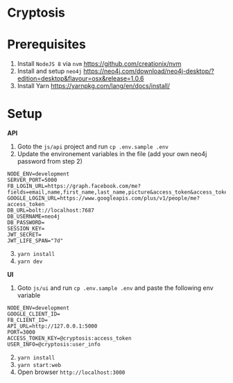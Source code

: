 Cryptosis
===

Prerequisites
===

1. Install `NodeJS 8` via `nvm` https://github.com/creationix/nvm
2. Install and setup `neo4j` 
https://neo4j.com/download/neo4j-desktop/?edition=desktop&flavour=osx&release=1.0.6
3. Install Yarn https://yarnpkg.com/lang/en/docs/install/

Setup
===

**API**
1. Goto the `js/api` project and run `cp .env.sample .env`
2. Update the environement variables in the file (add your own neo4j password from step 2)

```
NODE_ENV=development
SERVER_PORT=5000
FB_LOGIN_URL=https://graph.facebook.com/me?fields=email,name,first_name,last_name,picture&access_token&access_token
GOOGLE_LOGIN_URL=https://www.googleapis.com/plus/v1/people/me?access_token
DB_URL=bolt://localhost:7687
DB_USERNAME=neo4j
DB_PASSWORD=
SESSION_KEY=
JWT_SECRET=
JWT_LIFE_SPAN="7d"
```
3. `yarn install` 
4. `yarn dev`

**UI**
1. Goto `js/ui` and run `cp .env.sample .env` and paste the following env variable

```
NODE_ENV=development
GOOGLE_CLIENT_ID=
FB_CLIENT_ID=
API_URL=http://127.0.0.1:5000
PORT=3000
ACCESS_TOKEN_KEY=@cryptosis:access_token
USER_INFO=@cryptosis:user_info
```
2. `yarn install`
3. `yarn start:web`
4. Open browser `http://localhost:3000`

